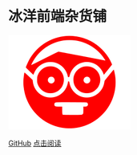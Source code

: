 # 冰洋前端杂货铺
![logo](_media/icon1.svg)

[GitHub](https://github.com/iceycc/docs/)
[点击阅读](/README.md)

<!-- 背景图片 -->

<!-- ![](_media/bg1.jpg) -->

<!-- 背景色 -->

<!-- ![color](#3f3f3f) -->